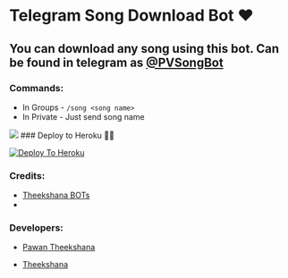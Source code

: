 # Telegram Song Download Bot ❤

## You can download any song using this bot. Can be found in telegram as [@PVSongBot](http://t.me/PVSongBot)

### Commands:
- In Groups - `/song <song name>`
- In Private - Just send song name
<img src="https://telegra.ph/file/718a01a2e0c49ab997a17.jpg">
### Deploy to Heroku 🏃‍♂

[![Deploy To Heroku](https://www.herokucdn.com/deploy/button.svg)](https://heroku.com/deploy?template=https://github.com/PawanBro/MusicBot)

### Credits:

- [Theekshana BOTs](https://t.me/Theekshana_Official)
- 

### Developers:

- [Pawan Theekshana](https://t.me/Pawan_Theekshana)

- [Theekshana](https://t.me/ImTheekshana)
